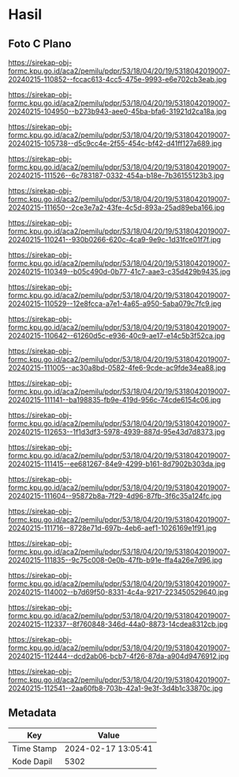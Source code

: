 # Hasil

## Foto C Plano

https://sirekap-obj-formc.kpu.go.id/aca2/pemilu/pdpr/53/18/04/20/19/5318042019007-20240215-110852--fccac613-4cc5-475e-9993-e6e702cb3eab.jpg

https://sirekap-obj-formc.kpu.go.id/aca2/pemilu/pdpr/53/18/04/20/19/5318042019007-20240215-104950--b273b943-aee0-45ba-bfa6-31921d2ca18a.jpg

https://sirekap-obj-formc.kpu.go.id/aca2/pemilu/pdpr/53/18/04/20/19/5318042019007-20240215-105738--d5c9cc4e-2f55-454c-bf42-d41ff127a689.jpg

https://sirekap-obj-formc.kpu.go.id/aca2/pemilu/pdpr/53/18/04/20/19/5318042019007-20240215-111526--6c783187-0332-454a-b18e-7b36155123b3.jpg

https://sirekap-obj-formc.kpu.go.id/aca2/pemilu/pdpr/53/18/04/20/19/5318042019007-20240215-111650--2ce3e7a2-43fe-4c5d-893a-25ad89eba166.jpg

https://sirekap-obj-formc.kpu.go.id/aca2/pemilu/pdpr/53/18/04/20/19/5318042019007-20240215-110241--930b0266-620c-4ca9-9e9c-1d31fce01f7f.jpg

https://sirekap-obj-formc.kpu.go.id/aca2/pemilu/pdpr/53/18/04/20/19/5318042019007-20240215-110349--b05c490d-0b77-41c7-aae3-c35d429b9435.jpg

https://sirekap-obj-formc.kpu.go.id/aca2/pemilu/pdpr/53/18/04/20/19/5318042019007-20240215-110529--12e8fcca-a7e1-4a65-a950-5aba079c7fc9.jpg

https://sirekap-obj-formc.kpu.go.id/aca2/pemilu/pdpr/53/18/04/20/19/5318042019007-20240215-110642--61260d5c-e936-40c9-ae17-e14c5b3f52ca.jpg

https://sirekap-obj-formc.kpu.go.id/aca2/pemilu/pdpr/53/18/04/20/19/5318042019007-20240215-111005--ac30a8bd-0582-4fe6-9cde-ac9fde34ea88.jpg

https://sirekap-obj-formc.kpu.go.id/aca2/pemilu/pdpr/53/18/04/20/19/5318042019007-20240215-111141--ba198835-fb9e-419d-956c-74cde6154c06.jpg

https://sirekap-obj-formc.kpu.go.id/aca2/pemilu/pdpr/53/18/04/20/19/5318042019007-20240215-112653--1f1d3df3-5978-4939-887d-95e43d7d8373.jpg

https://sirekap-obj-formc.kpu.go.id/aca2/pemilu/pdpr/53/18/04/20/19/5318042019007-20240215-111415--ee681267-84e9-4299-b161-8d7902b303da.jpg

https://sirekap-obj-formc.kpu.go.id/aca2/pemilu/pdpr/53/18/04/20/19/5318042019007-20240215-111604--95872b8a-7f29-4d96-87fb-3f6c35a124fc.jpg

https://sirekap-obj-formc.kpu.go.id/aca2/pemilu/pdpr/53/18/04/20/19/5318042019007-20240215-111716--8728e71d-697b-4eb6-aef1-1026169e1f91.jpg

https://sirekap-obj-formc.kpu.go.id/aca2/pemilu/pdpr/53/18/04/20/19/5318042019007-20240215-111835--9c75c008-0e0b-47fb-b91e-ffa4a26e7d96.jpg

https://sirekap-obj-formc.kpu.go.id/aca2/pemilu/pdpr/53/18/04/20/19/5318042019007-20240215-114002--b7d69f50-8331-4c4a-9217-223450529640.jpg

https://sirekap-obj-formc.kpu.go.id/aca2/pemilu/pdpr/53/18/04/20/19/5318042019007-20240215-112337--8f760848-346d-44a0-8873-14cdea8312cb.jpg

https://sirekap-obj-formc.kpu.go.id/aca2/pemilu/pdpr/53/18/04/20/19/5318042019007-20240215-112444--dcd2ab06-bcb7-4f26-87da-a904d9476912.jpg

https://sirekap-obj-formc.kpu.go.id/aca2/pemilu/pdpr/53/18/04/20/19/5318042019007-20240215-112541--2aa60fb8-703b-42a1-9e3f-3d4b1c33870c.jpg


## Metadata

| Key        | Value               |
| ---------- | ------------------- |
| Time Stamp | 2024-02-17 13:05:41 |
| Kode Dapil | 5302                |



